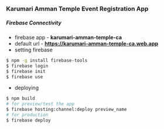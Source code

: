### Karumari Amman Temple Event Registration App

##### Firebase Connectivity
* firebase app - **karumari-amman-temple-ca**
* default url - **https://karumari-amman-temple-ca.web.app**
* setting firebase
```sh
$ npm -g install firebase-tools
$ firebase login
$ firebase init
$ firebase use
```
* deploying
```sh
$ npm build
# for preview/test the app
$ firebase hosting:channel:deploy preview_name
# for production
$ firebase deploy
```